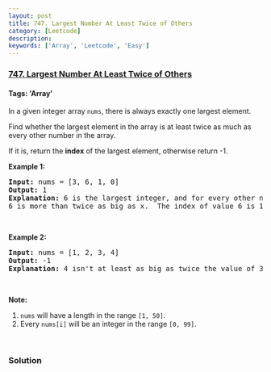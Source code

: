 ```yaml
---
layout: post
title: 747. Largest Number At Least Twice of Others
category: [Leetcode]
description: 
keywords: ['Array', 'Leetcode', 'Easy']
---
```

### [747. Largest Number At Least Twice of Others](https://leetcode.com/problems/largest-number-at-least-twice-of-others)

#### Tags: 'Array'

<div class="content__u3I1 question-content__JfgR"><div><p>In a given integer array <code>nums</code>, there is always exactly one largest element.</p>
<p>Find whether the largest element in the array is at least twice as much as every other number in the array.</p>
<p>If it is, return the <strong>index</strong> of the largest element, otherwise return -1.</p>
<p><strong>Example 1:</strong></p>
<pre><strong>Input:</strong> nums = [3, 6, 1, 0]
<strong>Output:</strong> 1
<strong>Explanation:</strong> 6 is the largest integer, and for every other number in the array x,
6 is more than twice as big as x.  The index of value 6 is 1, so we return 1.
</pre>
<p> </p>
<p><strong>Example 2:</strong></p>
<pre><strong>Input:</strong> nums = [1, 2, 3, 4]
<strong>Output:</strong> -1
<strong>Explanation:</strong> 4 isn't at least as big as twice the value of 3, so we return -1.
</pre>
<p> </p>
<p><strong>Note:</strong></p>
<ol>
<li><code>nums</code> will have a length in the range <code>[1, 50]</code>.</li>
<li>Every <code>nums[i]</code> will be an integer in the range <code>[0, 99]</code>.</li>
</ol>
<p> </p>
</div></div>

### Solution
